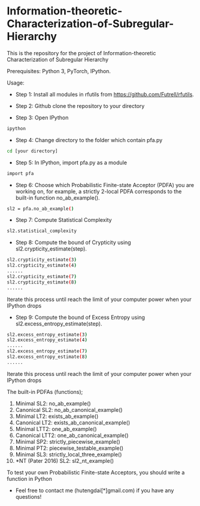 # Information-theoretic-Characterization-of-Subregular-Hierarchy
This is the repository for the project of Information-theoretic Characterization of Subregular Hierarchy

Prerequisites: Python 3, PyTorch, IPython. 



Usage:
- Step 1: Install all modules in rfutils from https://github.com/Futrell/rfutils. 

- Step 2: Github clone the repository to your directory 
- Step 3: Open IPython
```bash
ipython
```
- Step 4: Change directory to the folder which contain pfa.py
```bash
cd [your directory] 
```

- Step 5: In IPython, import pfa.py as a module
```bash
import pfa
```
- Step 6: Choose which Probabilistic Finite-state Acceptor (PDFA) you are working on, for example, a strictly 2-local PDFA corresponds to the built-in function no_ab_example(). 
```bash
sl2 = pfa.no_ab_example()
```
- Step 7: Compute Statistical Complexity
```bash
sl2.statistical_complexity
```
- Step 8: Compute the bound of Crypticity using sl2.crypticity_estimate(step). 
```bash
sl2.crypticity_estimate(3)
sl2.crypticity_estimate(4)
......
sl2.crypticity_estimate(7)
sl2.crypticity_estimate(8)
......
```
Iterate this process until reach the limit of your computer power when your IPython drops

- Step 9: Compute the bound of Excess Entropy using sl2.excess_entropy_estimate(step). 
```bash
sl2.excess_entropy_estimate(3)
sl2.excess_entropy_estimate(4)
......
sl2.excess_entropy_estimate(7)
sl2.excess_entropy_estimate(8)
......
```
Iterate this process until reach the limit of your computer power when your IPython drops

The built-in PDFAs (functions);
1. Minimal SL2: no_ab_example()
2. Canonical SL2: no_ab_canonical_example()
3. Minimal LT2: exists_ab_example()
4. Canonical LT2: exists_ab_canonical_example()
5. Minimal LTT2: one_ab_example()
6. Canonical LTT2: one_ab_canonical_example()
7. Minimal SP2: strictly_piecewise_example()
8. Minimal PT2: piecewise_testable_example()
9. Minimal SL3: strictly_local_three_example()
10. *NT (Pater 2016) SL2: sl2_nt_example()

To test your own Probabilistic Finite-state Acceptors, you should write a function in Python


- Feel free to contact me (hutengdai[*]gmail.com) if you have any questions!
